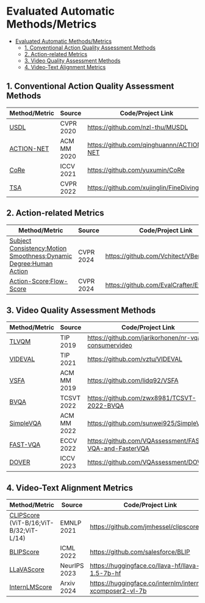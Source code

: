 # Evaluated Automatic Methods/Metrics


- [Evaluated Automatic Methods/Metrics](#evaluated-automatic-methodsmetrics)
  - [1. Conventional Action Quality Assessment Methods](#1-conventional-action-quality-assessment-methods)
  - [2. Action-related Metrics](#2-action-related-metrics)
  - [3. Video Quality Assessment Methods](#3-video-quality-assessment-methods)
  - [4. Video-Text Alignment Metrics](#4-video-text-alignment-metrics)


## 1. Conventional Action Quality Assessment Methods
| Method/Metric | Source | Code/Project Link |
|---|---|---|
|[USDL](https://openaccess.thecvf.com/content_CVPR_2020/html/Tang_Uncertainty-Aware_Score_Distribution_Learning_for_Action_Quality_Assessment_CVPR_2020_paper.html)| CVPR 2020 |https://github.com/nzl-thu/MUSDL|
|[ACTION-NET](https://dl.acm.org/doi/abs/10.1145/3394171.3413560)|ACM MM 2020|https://github.com/qinghuannn/ACTION-NET|
|[CoRe](https://openaccess.thecvf.com/content/ICCV2021/html/Yu_Group-Aware_Contrastive_Regression_for_Action_Quality_Assessment_ICCV_2021_paper.html)|ICCV 2021|https://github.com/yuxumin/CoRe|
|[TSA](http://openaccess.thecvf.com/content/CVPR2022/html/Xu_FineDiving_A_Fine-Grained_Dataset_for_Procedure-Aware_Action_Quality_Assessment_CVPR_2022_paper.html)|CVPR 2022|https://github.com/xujinglin/FineDiving|


## 2. Action-related Metrics
| Method/Metric | Source | Code/Project Link |
|---|---|---|
|[Subject Consistency;Motion Smoothness;Dynamic Degree;Human Action](https://arxiv.org/abs/2311.17982)|CVPR 2024|https://github.com/Vchitect/VBench|
|[Action-Score;Flow-Score](https://arxiv.org/abs/2310.11440)|CVPR 2024|https://github.com/EvalCrafter/EvalCrafter|

## 3. Video Quality Assessment Methods
| Method/Metric |Source|Code/Project Link |
|---|---|---|
|[TLVQM](https://ieeexplore.ieee.org/abstract/document/8742797)|TIP 2019|https://github.com/jarikorhonen/nr-vqa-consumervideo|
|[VIDEVAL](https://ieeexplore.ieee.org/abstract/document/9405420)|TIP 2021|https://github.com/vztu/VIDEVAL|
|[VSFA](https://dl.acm.org/doi/abs/10.1145/3343031.3351028)|ACM MM 2019|https://github.com/lidq92/VSFA|
|[BVQA](https://ieeexplore.ieee.org/abstract/document/9748114)|TCSVT 2022|https://github.com/zwx8981/TCSVT-2022-BVQA|
|[SimpleVQA](https://dl.acm.org/doi/abs/10.1145/3503161.3548329)|ACM MM 2022|https://github.com/sunwei925/SimpleVQA|
|[FAST-VQA](https://link.springer.com/chapter/10.1007/978-3-031-20068-7_31)|ECCV 2022|https://github.com/VQAssessment/FAST-VQA-and-FasterVQA|
|[DOVER](https://openaccess.thecvf.com/content/ICCV2023/html/Wu_Exploring_Video_Quality_Assessment_on_User_Generated_Contents_from_Aesthetic_ICCV_2023_paper.html)|ICCV 2023|https://github.com/VQAssessment/DOVER|

## 4. Video-Text Alignment Metrics
| Method/Metric | Source | Code/Project Link |
|---|---|---|
|[CLIPScore](https://arxiv.org/abs/2104.08718) (ViT-B/16;ViT-B/32;ViT-L/14)|EMNLP 2021|https://github.com/jmhessel/clipscore|
|[BLIPScore](https://proceedings.mlr.press/v162/li22n.html)|ICML 2022|https://github.com/salesforce/BLIP|
|[LLaVAScore](https://proceedings.neurips.cc/paper_files/paper/2023/hash/6dcf277ea32ce3288914faf369fe6de0-Abstract-Conference.html)|NeurIPS 2023|https://huggingface.co/llava-hf/llava-1.5-7b-hf|
|[InternLMScore](https://arxiv.org/abs/2401.16420)|Arxiv 2024|https://huggingface.co/internlm/internlm-xcomposer2-vl-7b|